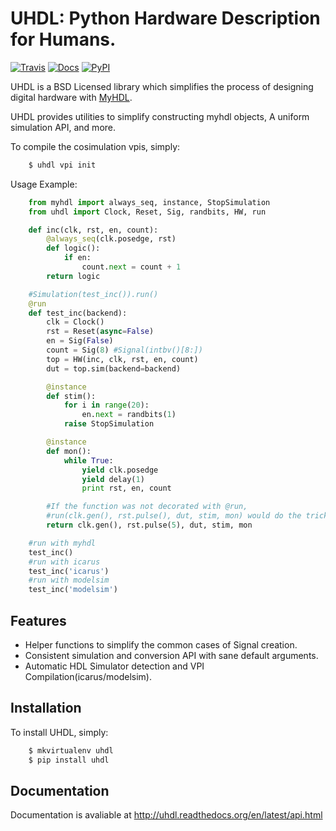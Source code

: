 UHDL: Python Hardware Description for Humans.
=============================================

[![Travis](https://img.shields.io/travis/jck/uhdl/master.svg)][Travis]
[![Docs](https://readthedocs.org/projects/uhdl/badge/?version=latest)][Docs]
[![PyPI](https://img.shields.io/pypi/v/uhdl.svg)][PyPI]



UHDL is a BSD Licensed library which simplifies the process of designing
digital hardware with [MyHDL].

UHDL provides utilities to simplify constructing myhdl objects, A uniform
simulation API, and more.

To compile the cosimulation vpis, simply:

```bash
    $ uhdl vpi init
```

Usage Example:

```python
    from myhdl import always_seq, instance, StopSimulation
    from uhdl import Clock, Reset, Sig, randbits, HW, run

    def inc(clk, rst, en, count):
        @always_seq(clk.posedge, rst)
        def logic():
            if en:
                count.next = count + 1
        return logic

    #Simulation(test_inc()).run()
    @run
    def test_inc(backend):
        clk = Clock()
        rst = Reset(async=False)
        en = Sig(False)
        count = Sig(8) #Signal(intbv()[8:])
        top = HW(inc, clk, rst, en, count)
        dut = top.sim(backend=backend)

        @instance
        def stim():
            for i in range(20):
                en.next = randbits(1)
            raise StopSimulation

        @instance
        def mon():
            while True:
                yield clk.posedge
                yield delay(1)
                print rst, en, count

        #If the function was not decorated with @run, 
        #run(clk.gen(), rst.pulse(), dut, stim, mon) would do the trick.
        return clk.gen(), rst.pulse(5), dut, stim, mon

    #run with myhdl
    test_inc()
    #run with icarus
    test_inc('icarus')
    #run with modelsim
    test_inc('modelsim')
```

Features
--------
- Helper functions to simplify the common cases of Signal creation.
- Consistent simulation and conversion API with sane default arguments.
- Automatic HDL Simulator detection and VPI Compilation(icarus/modelsim).


Installation
------------
To install UHDL, simply:

```bash
    $ mkvirtualenv uhdl
    $ pip install uhdl
```

Documentation
-------------
Documentation is avaliable at http://uhdl.readthedocs.org/en/latest/api.html

[Docs]: https://uhdl.readthedocs.org
[PyPI]: https://pypi.python.org/pypi/uhdl
[Travis]: https://travis-ci.org/jck/uhdl
[MyHDL]: http://myhdl.org/
